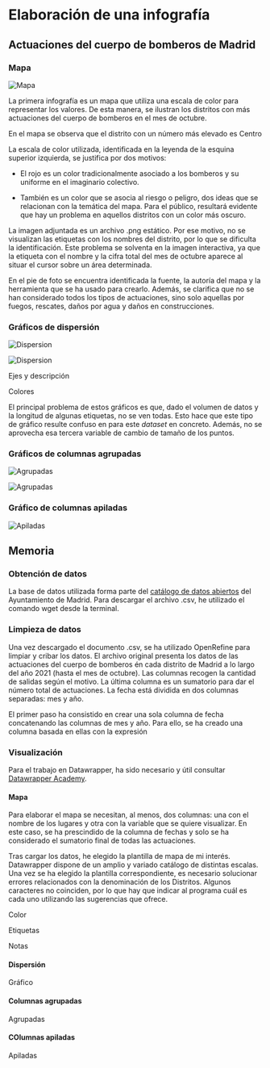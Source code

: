 # Elaboración de una infografía

## Actuaciones del cuerpo de bomberos de Madrid

### Mapa

![Mapa](/img/Mapa-bomberos.png "Mapa de distritos")

La primera infografía es un mapa que utiliza una escala de color para representar los valores. De esta manera, se ilustran los distritos con más actuaciones del cuerpo de bomberos en el mes de octubre.

En el mapa se observa que el distrito con un número más elevado es Centro

La escala de color utilizada, identificada en la leyenda de la esquina superior izquierda, se justifica por dos motivos:

- El rojo es un color tradicionalmente asociado a los bomberos y su uniforme en el imaginario colectivo.

- También es un color que se asocia al riesgo o peligro, dos ideas que se relacionan con la temática del mapa. Para el público, resultará evidente que hay un problema en aquellos distritos con un color más oscuro.

La imagen adjuntada es un archivo .png estático. Por ese motivo, no se visualizan las etiquetas con los nombres del distrito, por lo que se dificulta la identificación. Este problema se solventa en la imagen interactiva, ya que la etiqueta con el nombre y la cifra total del mes de octubre aparece al situar el cursor sobre un área determinada.

En el pie de foto se encuentra identificada la fuente, la autoría del mapa y la herramienta que se ha usado para crearlo. Además, se clarifica que no se han considerado todos los tipos de actuaciones, sino solo aquellas por fuegos, rescates, daños por agua y daños en construcciones.

### Gráficos de dispersión

![Dispersion](/img/Dispersion-construcciones.png "Daños en construcciones")

![Dispersion](/img/Dispersion-fuegos.png "Actuaciones por fuego")

Ejes y descripción

Colores

El principal problema de estos gráficos es que, dado el volumen de datos y la longitud de algunas etiquetas, no se ven todas. Esto hace que este tipo de gráfico resulte confuso en para este *dataset* en concreto. Además, no se aprovecha esa tercera variable de cambio de tamaño de los puntos.

### Gráficos de columnas agrupadas

![Agrupadas](/img/Agrupadas-agua.png "Daños por agua")

![Agrupadas](/img/Agrupadas-rescates.png "Rescates y salvamentos")

### Gráfico de columnas apiladas

![Apiladas](/img/Apiladas-centro.png "Tipos de intervenciones en Centro")

## Memoria

### Obtención de datos

La base de datos utilizada forma parte del [catálogo de datos abiertos](https://datos.madrid.es/portal/site/egob/menuitem.9e1e2f6404558187cf35cf3584f1a5a0/?vgnextoid=374512b9ace9f310VgnVCM100000171f5a0aRCRD&vgnextchannel=374512b9ace9f310VgnVCM100000171f5a0aRCRD&vgnextfmt=default) del Ayuntamiento de Madrid. Para descargar el archivo .csv, he utilizado el comando wget desde la terminal.

### Limpieza de datos

Una vez descargado el documento .csv, se ha utilizado OpenRefine para limpiar y cribar los datos. El archivo original presenta los datos de las actuaciones del cuerpo de bomberos én cada distrito de Madrid a lo largo del año 2021 (hasta el mes de octubre). Las columnas recogen la cantidad de salidas según el motivo. La última columna es un sumatorio para dar el número total de actuaciones. La fecha está dividida en dos columnas separadas: mes y año.

El primer paso ha consistido en crear una sola columna de fecha concatenando las columnas de mes y año. Para ello, se ha creado una columna basada en ellas con la expresión

### Visualización 

Para el trabajo en Datawrapper, ha sido necesario y útil consultar [Datawrapper Academy](https://academy.datawrapper.de/).

#### Mapa

Para elaborar el mapa se necesitan, al menos, dos columnas: una con el nombre de los lugares y otra con la variable que se quiere visualizar. En este caso, se ha prescindido de la columna de fechas y solo se ha considerado el sumatorio final de todas las actuaciones.

Tras cargar los datos, he elegido la plantilla de mapa de mi interés. Datawrapper dispone de un amplio y variado catálogo de distintas escalas. Una vez se ha elegido la plantilla correspondiente, es necesario solucionar errores relacionados con la denominación de los Distritos. Algunos caracteres no coinciden, por lo que hay que indicar al programa cuál es cada uno utilizando las sugerencias que ofrece.

Color

Etiquetas

Notas

#### Dispersión

Gráfico

#### Columnas agrupadas

Agrupadas

#### COlumnas apiladas

Apiladas
